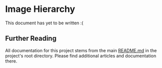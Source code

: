 Image Hierarchy
===============

This document has yet to be written :(

## Further Reading

All documentation for this project stems from the main [README.md](../README.md)
in the project's root directory.  Please find additional articles and
documentation there.

